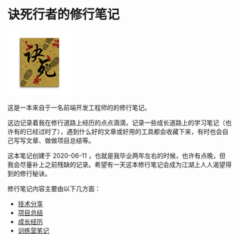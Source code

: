# 诀死行者的修行笔记

![logo](./experience/images/logo.png)

这是一本来自于一名前端开发工程师的的修行笔记。

这边记录着我在修行道路上经历的点点滴滴，记录一些成长道路上的学习笔记（也许有的已经过时了），遇到什么好的文章或好用的工具都会收藏下来，有时也会自己写写文章、做做项目总结等。

这本笔记创建于 2020-06-11 ，也就是我毕业两年左右的时候，也许有点晚，但我会尽量补上之前残缺的记录。希望有一天这本修行笔记会成为江湖上人人渴望得到的修行秘诀。

修行笔记内容主要由以下几方面：

- [技术分享](./share/README.md)
- [项目总结](./project-summary/README.md)
- [成长经历](./experience/README.md)
- [训练营笔记](./training-camp/README.md)